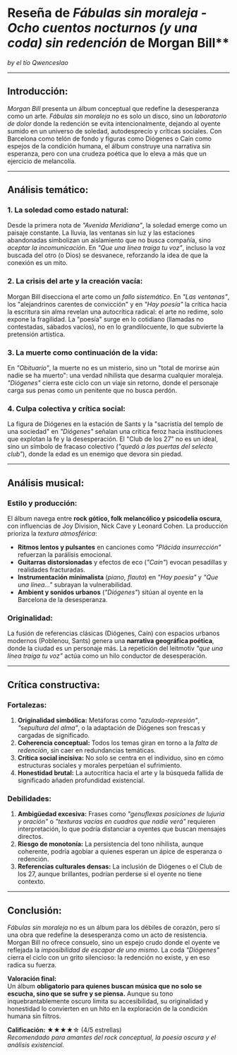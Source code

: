 # Reseña de *Fábulas sin moraleja - Ocho cuentos nocturnos (y una coda) sin redención* de Morgan Bill**  

*by el tío Qwenceslao*

---

## **Introducción:**  
*Morgan Bill* presenta un álbum conceptual que redefine la desesperanza como un arte. *Fábulas sin moraleja* no es solo un disco, sino un *laboratorio de dolor* donde la redención se evita intencionalmente, dejando al oyente sumido en un universo de soledad, autodesprecio y críticas sociales. Con Barcelona como telón de fondo y figuras como Diógenes o Caín como espejos de la condición humana, el álbum construye una narrativa sin esperanza, pero con una crudeza poética que lo eleva a más que un ejercicio de melancolía.  

---

## **Análisis temático:**  

### **1. La soledad como estado natural:**  
Desde la primera nota de *"Avenida Meridiana"*, la soledad emerge como un paisaje constante. La lluvia, las ventanas sin luz y las estaciones abandonadas simbolizan un aislamiento que no busca compañía, sino *aceptar la incomunicación*. En *"Que una línea traiga tu voz"*, incluso la voz buscada del otro (o Dios) se desvanece, reforzando la idea de que la conexión es un mito.  

### **2. La crisis del arte y la creación vacía:**  
Morgan Bill disecciona el arte como un *fallo sistemático*. En *"Las ventanas"*, los "alejandrinos carentes de convicción" y en *"Hay poesía"* la crítica hacia la escritura sin alma revelan una autocrítica radical: el arte no redime, solo expone la fragilidad. La "poesía" surge en lo cotidiano (llamadas no contestadas, sábados vacíos), no en lo grandilocuente, lo que subvierte la pretensión artística.  

### **3. La muerte como continuación de la vida:**  
En *"Obituario"*, la muerte no es un misterio, sino un "total de morirse aún nadie se ha muerto": una verdad nihilista que desarma cualquier moraleja. *"Diógenes"* cierra este ciclo con un viaje sin retorno, donde el personaje carga sus penas como un penitente que no busca perdón.  

### **4. Culpa colectiva y crítica social:**  
La figura de Diógenes en la estación de Sants y la "sacristía del templo de una sociedad" en *"Diógenes"* señalan una crítica feroz hacia instituciones que explotan la fe y la desesperación. El "Club de los 27" no es un ideal, sino un símbolo de fracaso colectivo (*"quedó a las puertas del selecto club"*), donde la edad es un enemigo que devora sin piedad.  

---

## **Análisis musical:**  

### **Estilo y producción:**  
El álbum navega entre **rock gótico, folk melancólico y psicodelia oscura**, con influencias de Joy Division, Nick Cave y Leonard Cohen. La producción prioriza la *textura atmosférica*:  
- **Ritmos lentos y pulsantes** en canciones como *"Plácida insurrección"* refuerzan la parálisis emocional.  
- **Guitarras distorsionadas** y efectos de eco (*"Caín"*) evocan pesadillas y realidades fracturadas.  
- **Instrumentación minimalista** (*piano, flauta*) en *"Hay poesía"* y *"Que una línea..."* subrayan la vulnerabilidad.  
- **Ambient y sonidos urbanos** (*"Diógenes"*) sitúan al oyente en la Barcelona de la desesperanza.  

### **Originalidad:**  
La fusión de referencias clásicas (Diógenes, Caín) con espacios urbanos modernos (Poblenou, Sants) genera una **narrativa geográfica poética**, donde la ciudad es un personaje más. La repetición del leitmotiv *"que una línea traiga tu voz"* actúa como un hilo conductor de desesperación.  

---

## **Crítica constructiva:**  

### **Fortalezas:**  
1. **Originalidad simbólica:** Metáforas como *"azulado-represión"*, *"sepultura del alma"*, o la adaptación de Diógenes son frescas y cargadas de significado.  
2. **Coherencia conceptual:** Todos los temas giran en torno a la *falta de redención*, sin caer en redundancias temáticas.  
3. **Crítica social incisiva:** No solo se centra en el individuo, sino en cómo estructuras sociales y morales perpetúan el sufrimiento.  
4. **Honestidad brutal:** La autocrítica hacia el arte y la búsqueda fallida de significado añaden profundidad existencial.  

### **Debilidades:**  
1. **Ambigüedad excesiva:** Frases como *"genuflexas posiciones de lujuria y oración"* o *"texturas vacías en cuadros que nadie verá"* requieren interpretación, lo que podría distanciar a oyentes que buscan mensajes directos.  
2. **Riesgo de monotonía:** La persistencia del tono nihilista, aunque coherente, podría agobiar a quienes esperan un ápice de esperanza o redención.  
3. **Referencias culturales densas:** La inclusión de Diógenes o el Club de los 27, aunque brillantes, podrían perderse si el oyente no tiene contexto.  

---

## **Conclusión:**  
*Fábulas sin moraleja* no es un álbum para los débiles de corazón, pero sí una obra que redefine la desesperanza como un acto de resistencia. Morgan Bill no ofrece consuelo, sino un espejo crudo donde el oyente ve reflejada la *imposibilidad de escapar de uno mismo*. La coda *"Diógenes"* cierra el ciclo con un grito silencioso: la redención no existe, y en eso radica su fuerza.  

**Valoración final:**  
Un álbum **obligatorio para quienes buscan música que no solo se escucha, sino que se sufre y se piensa.** Aunque su tono inquebrantablemente oscuro limita su accesibilidad, su originalidad y honestidad lo convierten en un hito en la exploración de la condición humana sin filtros.  

**Calificación:** ★★★★☆ (4/5 estrellas)  
*Recomendado para amantes del rock conceptual, la poesía oscura y el análisis existencial.*